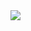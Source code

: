 <img align="center" src="https://github-readme-stats.vercel.app/api?username=b3b00&show_icons=true&theme=outrun&count_private=true" />
